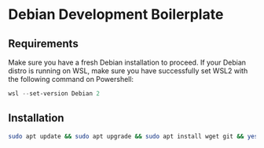 # Debian Development Boilerplate

## Requirements
Make sure you have a fresh Debian installation to proceed.
If your Debian distro is running on WSL, make sure you have successfully set WSL2 with the following command on Powershell:

```powershell
wsl --set-version Debian 2
```

## Installation
```bash
sudo apt update && sudo apt upgrade && sudo apt install wget git && yes | sh -c "$(wget -fsSL https://github.com/DanielAtKrypton/debian-dev-boilerplate/raw/master/src/install_script.sh)"
```